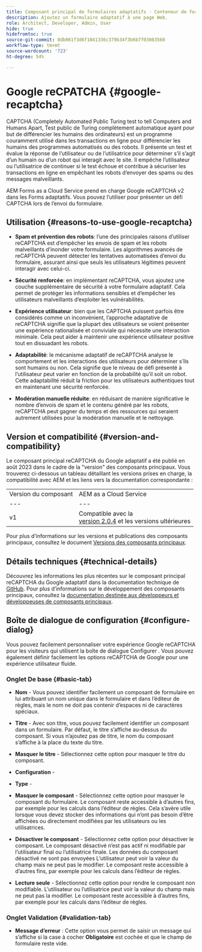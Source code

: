 ```yaml
---
title: Composant principal de formulaires adaptatifs - Conteneur de formulaires
description: Ajoutez un formulaire adaptatif à une page Web.
role: Architect, Developer, Admin, User
hide: true
hidefromtoc: true
source-git-commit: 8db061f3d6f1041336c379b34f3b6b7f03083560
workflow-type: tm+mt
source-wordcount: '723'
ht-degree: 54%

---
```



# Google reCPATCHA {#google-recaptcha}

CAPTCHA (Completely Automated Public Turing test to tell Computers and Humans Apart, Test public de Turing complètement automatique ayant pour but de différencier les humains des ordinateurs) est un programme couramment utilisé dans les transactions en ligne pour différencier les humains des programmes automatisés ou des robots. Il présente un test et évalue la réponse de l’utilisateur ou de l’utilisatrice pour déterminer s’il s’agit d’un humain ou d’un robot qui interagit avec le site. Il empêche l’utilisateur ou l’utilisatrice de continuer si le test échoue et contribue à sécuriser les transactions en ligne en empêchant les robots d’envoyer des spams ou des messages malveillants.

AEM Forms as a Cloud Service prend en charge Google reCAPTCHA v2 dans les Forms adaptatifs. Vous pouvez l’utiliser pour présenter un défi CAPTCHA lors de l’envoi du formulaire.

## Utilisation {#reasons-to-use-google-recaptcha}


- **Spam et prévention des robots**: l’une des principales raisons d’utiliser reCAPTCHA est d’empêcher les envois de spam et les robots malveillants d’inonder votre formulaire. Les algorithmes avancés de reCAPTCHA peuvent détecter les tentatives automatisées d’envoi du formulaire, assurant ainsi que seuls les utilisateurs légitimes peuvent interagir avec celui-ci.

- **Sécurité renforcée**: en implémentant reCAPTCHA, vous ajoutez une couche supplémentaire de sécurité à votre formulaire adaptatif. Cela permet de protéger les informations sensibles et d’empêcher les utilisateurs malveillants d’exploiter les vulnérabilités.

- **Expérience utilisateur**: bien que les CAPTCHA puissent parfois être considérés comme un inconvénient, l’approche adaptative de reCAPTCHA signifie que la plupart des utilisateurs se voient présenter une expérience rationalisée et conviviale qui nécessite une interaction minimale. Cela peut aider à maintenir une expérience utilisateur positive tout en dissuadant les robots.

- **Adaptabilité**: le mécanisme adaptatif de reCAPTCHA analyse le comportement et les interactions des utilisateurs pour déterminer s’ils sont humains ou non. Cela signifie que le niveau de défi présenté à l’utilisateur peut varier en fonction de la probabilité qu’il soit un robot. Cette adaptabilité réduit la friction pour les utilisateurs authentiques tout en maintenant une sécurité renforcée.

- **Modération manuelle réduite**: en réduisant de manière significative le nombre d’envois de spam et le contenu généré par les robots, reCAPTCHA peut gagner du temps et des ressources qui seraient autrement utilisées pour la modération manuelle et le nettoyage.

## Version et compatibilité {#version-and-compatibility}

Le composant principal reCAPTCHA du Google adaptatif a été publié en août 2023 dans le cadre de la &quot;version&quot; des composants principaux. Vous trouverez ci-dessous un tableau détaillant les versions prises en charge, la compatibilité avec AEM et les liens vers la documentation correspondante :

|  |  |
|---|---|
| Version du composant | AEM as a Cloud Service |
| --- | --- |
| v1 | Compatible avec la <br>[version 2.0.4](/help/versions.md) et les versions ultérieures | Compatible | Compatible |

Pour plus d’informations sur les versions et publications des composants principaux, consultez le document [Versions des composants principaux](/help/versions.md).

## Détails techniques {#technical-details}

Découvrez les informations les plus récentes sur le composant principal reCAPTCHA du Google adaptatif dans la documentation technique de [GitHub](https://github.com/adobe/aem-core-forms-components/tree/master/ui.af.apps/src/main/content/jcr_root/apps/core/fd/components/form/recaptcha/v1/recaptcha). Pour plus d’informations sur le développement des composants principaux, consultez la [documentation destinée aux développeurs et développeuses de composants principaux](/help/developing/overview.md).

## Boîte de dialogue de configuration {#configure-dialog}

Vous pouvez facilement personnaliser votre expérience Google reCAPTCHA pour les visiteurs qui utilisent la boîte de dialogue Configurer . Vous pouvez également définir facilement les options reCAPTCHA de Google pour une expérience utilisateur fluide.

### Onglet De base {#basic-tab}

- **Nom** - Vous pouvez identifier facilement un composant de formulaire en lui attribuant un nom unique dans le formulaire et dans l’éditeur de règles, mais le nom ne doit pas contenir d’espaces ni de caractères spéciaux.

- **Titre** - Avec son titre, vous pouvez facilement identifier un composant dans un formulaire. Par défaut, le titre s’affiche au-dessus du composant. Si vous n’ajoutez pas de titre, le nom du composant s’affiche à la place du texte du titre.

- **Masquer le titre** - Sélectionnez cette option pour masquer le titre du composant.

- **Configuration** -

- **Type** -

- **Masquer le composant** - Sélectionnez cette option pour masquer le composant du formulaire. Le composant reste accessible à d’autres fins, par exemple pour les calculs dans l’éditeur de règles. Cela s’avère utile lorsque vous devez stocker des informations qui n’ont pas besoin d’être affichées ou directement modifiées par les utilisateurs ou les utilisatrices.

- **Désactiver le composant** - Sélectionnez cette option pour désactiver le composant. Le composant désactivé n’est pas actif ni modifiable par l’utilisateur final ou l’utilisatrice finale. Les données du composant désactivé ne sont pas envoyées L’utilisateur peut voir la valeur du champ mais ne peut pas le modifier. Le composant reste accessible à d’autres fins, par exemple pour les calculs dans l’éditeur de règles.

- **Lecture seule** - Sélectionnez cette option pour rendre le composant non modifiable. L’utilisateur ou l’utilisatrice peut voir la valeur du champ mais ne peut pas la modifier. Le composant reste accessible à d’autres fins, par exemple pour les calculs dans l’éditeur de règles.

### Onglet Validation {#validation-tab}

- **Message d’erreur** : Cette option vous permet de saisir un message qui s’affiche si la case à cocher **Obligatoire** est cochée et que le champ de formulaire reste vide.

